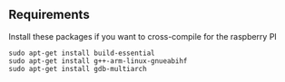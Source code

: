 ## Requirements
Install these packages if you want to cross-compile for the raspberry PI
```
sudo apt-get install build-essential
sudo apt-get install g++-arm-linux-gnueabihf
sudo apt-get install gdb-multiarch
```